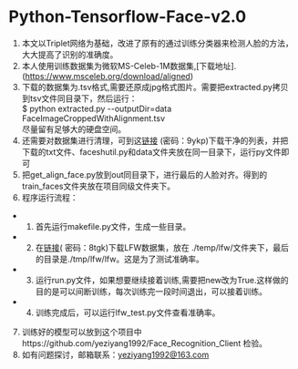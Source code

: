 # Python-Tensorflow-Face-v2.0
1. 本文以Triplet网络为基础，改进了原有的通过训练分类器来检测人脸的方法，大大提高了识别的准确度。   
1. 本人使用训练数据集为微软MS-Celeb-1M数据集,[下载地址].(https://www.msceleb.org/download/aligned)   
2. 下载的数据集为.tsv格式,需要还原成jpg格式图片。需要把extracted.py拷贝到tsv文件同目录下，然后运行：  
    $ python extracted.py --outputDir=data FaceImageCroppedWithAlignment.tsv  
    尽量留有足够大的硬盘空间。
3. 还需要对数据集进行清理，可到这[链接](https://pan.baidu.com/s/1JfqPCL6vMABbX71WpGDUpg) (密码：9ykp)下载干净的列表，并把下载的txt文件、faceshutil.py和data文件夹放在同一目录下，运行py文件即可
4. 把get_align_face.py放到out同目录下，进行最后的人脸对齐。得到的train_faces文件夹放在项目同级文件夹下。
5. 程序运行流程：          
  + 1. 首先运行makefile.py文件，生成一些目录。 
  + 2. 在[链接](https://pan.baidu.com/s/1F6w8JIzg6o61D2sNmJ9tLw)( 密码：8tgk)下载LFW数据集，放在 ./temp/lfw/文件夹下，最后的目录是./tmp/lfw/lfw。这是为了测试准确率。
  + 3. 运行run.py文件，如果想要继续接着训练,需要把new改为True.这样做的目的是可以间断训练，每次训练完一段时间退出，可以接着训练。   
  + 4. 训练完成后，可以运行lfw_test.py文件查看准确率。
7. 训练好的模型可以放到这个项目中https://github.com/yeziyang1992/Face_Recognition_Client  检验。
8. 如有问题探讨，邮箱联系：yeziyang1992@163.com

